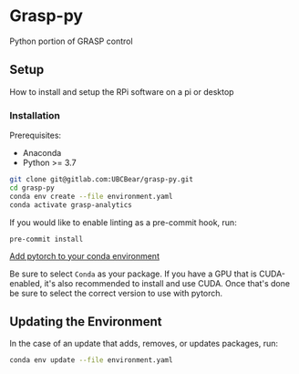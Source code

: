 # Grasp-py
Python portion of GRASP control

## Setup
How to install and setup the RPi software on a pi or desktop

### Installation

Prerequisites:
- Anaconda
- Python >= 3.7

```bash
git clone git@gitlab.com:UBCBear/grasp-py.git
cd grasp-py
conda env create --file environment.yaml
conda activate grasp-analytics
```

If you would like to enable linting as a pre-commit hook, run:
```
pre-commit install
```

[Add pytorch to your conda environment](https://pytorch.org/get-started/locally/)

Be sure to select `Conda` as your package.
If you have a GPU that is CUDA-enabled, it's also recommended to install and use CUDA. Once that's done be sure to select the correct version to use with pytorch.


## Updating the Environment
 
In the case of an update that adds, removes, or updates packages, run:
```bash
conda env update --file environment.yaml
```
